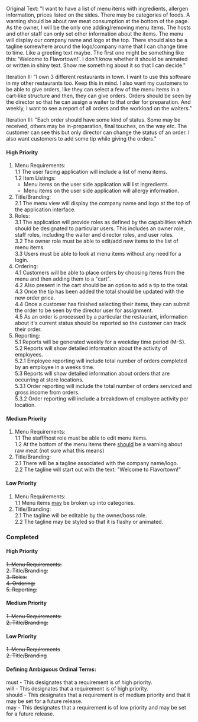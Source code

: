 
Original Text: "I want to have a list of menu items with ingredients, allergen information, prices listed on the sides. There may be categories of foods. A warning should be about raw meat consumption at the bottom of the page. As the owner, I will be the only one adding/removing menu items. The hosts and other staff can only set other information about the items. The menu will display our company name and logo at the top. There should also be a tagline somewhere around the logo/company name that I can change time to time. Like a greeting text maybe. The first one might be something like this: 'Welcome to Flavortown!'. I don't know whether it should be animated or written in shiny text. Show me something about it so that I can decide."

Iteration II: "I own 3 different restaurants in town. I want to use this software in my other restaurants too. Keep this in mind. I also want my customers to be able to give orders, like they can select a few of the menu items in a cart-like structure and then, they can give orders. Orders should be seen by the director so that he can assign a waiter to that order for preparation. And weekly, I want to see a report of all orders and the workload on the waiters."

Iteration III: "Each order should have some kind of status. Some may be received, others may be in-preparation, final touches, on the way etc. The customer can see this but only director can change the status of an order. I also want customers to add some tip while giving the orders."

#### High Priority  
1. Menu Requirements:  
  1.1 The user facing application will include a list of menu items.  
  1.2 Item Listings:  
    - Menu items on the user side application will list ingredients.  
    - Menu items on the user side application will allergy
     information.  
2. Title/Branding:  
  2.1 The menu view will display the company name and logo at the top of the application interface.  
3. Roles:  
  3.1 The application will provide roles as defined by the capabilities which should be designated to particular users. This includes an owner role, staff roles, including the waiter and director roles, and user roles.  
  3.2 The owner role must be able to edit/add new items to the list of menu items.  
  3.3 Users must be able to look at menu items without any need for a login.  
4. Ordering:  
  4.1 Customers will be able to place orders by choosing items from the menu and then adding them to a "cart".  
  4.2 Also present in the cart should be an option to add a tip to the total.  
  4.3 Once the tip has been added the total should be updated with the new order price.  
  4.4 Once a customer has finished selecting their items, they can submit the order to be seen by the director user for assignment.  
  4.5 As an order is processed by a particular the restaurant, information about it's current status should be reported so the customer can track their order.  
5. Reporting:  
  5.1 Reports will be generated weekly for a weekday time period (M-S).  
  5.2 Reports will show detailed information about the activity of employees.  
    5.2.1 Employee reporting will include total number of orders completed by an employee in a weeks time.  
  5.3 Reports will show detailed information about orders that are occurring at store locations.  
    5.3.1 Order reporting will include the total number of orders serviced and gross income from orders.  
    5.3.2 Order reporting will include a breakdown of employee activity per location.  

#### Medium Priority
1. Menu Requirements:  
  1.1 The staff/host role must be able to edit menu items.  
  1.2 At the bottom of the menu items there <u>should</u> be a warning about raw meat (not sure what this means)  
2. Title/Branding:  
  2.1 There will be a tagline associated with the company name/logo.  
  2.2 The tagline will start out with the text: "Welcome to Flavortown!"  

#### Low Priority
1. Menu Requirements:  
  1.1 Menu items <u>may</u> be broken up into categories.  
2. Title/Branding:  
  2.1 The tagline will be editable by the owner/boss role.  
  2.2 The tagline may be styled so that it is flashy or animated.  

### Completed
#### High Priority
<s>1. Menu Requirements:</s>  
<s>2. Title/Branding:</s>  
<s>3. Roles:</s>  
<s>4. Ordering:</s>  
<s>5. Reporting:</s>  
#### Medium Priority  
<s>1. Menu Requirements:</s>  
<s>2. Title/Branding:</s>  
#### Low Priority  
<s>1. Menu Requirements</s>  
<s>2. Title/Branding </s>  

#### Defining Ambiguous Ordinal Terms:
must - This designates that a requirement is of high priority.  
will - This designates that a requirement is of high priority.  
should - This designates that a requirement is of medium priority and that it may be set for a future release.  
may - This designates that a requirement is of low priority and may be set for a future release.  
